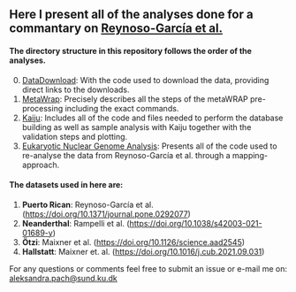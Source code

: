 ## Here I present all of the analyses done for a commantary on [Reynoso-García et al.](https://doi.org/10.1371/journal.pone.0292077)

#### The directory structure in this repository follows the order of the analyses. 

0. [DataDownload](https://github.com/AleksandraLaura/CoproliteAnalysesCommentaryALP/tree/main/0.%20DataDownload): With the code used to download the data, providing direct links to the downloads.
1. [MetaWrap](https://github.com/AleksandraLaura/CoproliteAnalysesCommentaryALP/tree/main/1.%20MetaWRAP): Precisely describes all the steps of the metaWRAP pre-processing including the exact commands.
2. [Kaiju](https://github.com/AleksandraLaura/CoproliteAnalysesCommentaryALP/tree/main/2.%20Kaiju): Includes all of the code and files needed to perform the database building as well as sample analysis with Kaiju together with the validation steps and plotting.
3. [Eukaryotic Nuclear Genome Analysis](https://github.com/AleksandraLaura/CoproliteAnalysesCommentaryALP/tree/main/4.%20Eukaryotic%20Nuclear%20Genome%20Analysis): Presents all of the code used to re-analyse the data from Reynoso-García et al. through a mapping-approach. 

#### The datasets used in here are:
1. **Puerto Rican**: Reynoso-García et al. (https://doi.org/10.1371/journal.pone.0292077)
2. **Neanderthal**: Rampelli et al. (https://doi.org/10.1038/s42003-021-01689-y)
3. **Ötzi**: Maixner et al. (https://doi.org/10.1126/science.aad2545)
4. **Hallstatt**: Maixner et. al. (https://doi.org/10.1016/j.cub.2021.09.031)

For any questions or comments feel free to submit an issue or e-mail me on: aleksandra.pach@sund.ku.dk

